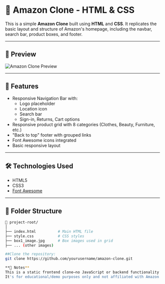 # 🛒 Amazon Clone - HTML & CSS

This is a simple **Amazon Clone** built using **HTML** and **CSS**. It replicates the basic layout and structure of Amazon's homepage, including the navbar, search bar, product boxes, and footer.

---

## 📸 Preview

![Amazon Clone Preview](screenshot.jpg) <!-- Add a screenshot image if available -->

---

## 🚀 Features

- Responsive Navigation Bar with:
  - Logo placeholder
  - Location icon
  - Search bar
  - Sign-in, Returns, Cart options
- Responsive product grid with 8 categories (Clothes, Beauty, Furniture, etc.)
- "Back to top" footer with grouped links
- Font Awesome icons integrated
- Basic responsive layout

---

## 🛠️ Technologies Used

- HTML5
- CSS3
- [Font Awesome](https://fontawesome.com/)

---

## 📁 Folder Structure

```bash
📁 project-root/
│
├── index.html          # Main HTML file
├── style.css           # CSS styles
├── box1_image.jpg      # Box images used in grid
├── ... (other images)

##Clone the repository:
git clone https://github.com/yourusername/amazon-clone.git

**📌 Notes**
This is a static frontend clone—no JavaScript or backend functionality is included.
It's for educational/demo purposes only and not affiliated with Amazon in any way.
